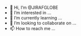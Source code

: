 - 👋 Hi, I’m @JIRAFGLOBE
- 👀 I’m interested in ...
- 🌱 I’m currently learning ...
- 💞️ I’m looking to collaborate on ...
- 📫 How to reach me ...

<!---
JIRAFGLOBE/JIRAFGLOBE is a ✨ special ✨ repository because its `README.md` (this file) appears on your GitHub profile.
You can click the Preview link to take a look at your changes.
--->
